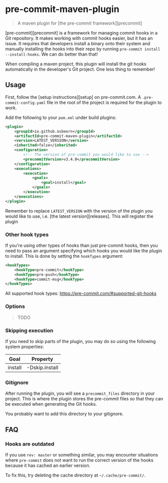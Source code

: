# pre-commit-maven-plugin

> A maven plugin for [the pre-commit framework][precommit]

[pre-commit][precommit] is a framework for managing commit hooks in a
Git repository. It makes working with commit hooks easier, but it has an
issue. It requires that developers install a binary onto their system
and manually installing the hooks into their repo by running
`pre-commit install --install-hooks`. We can do better than that!

When compiling a maven project, this plugin will install the git hooks
automatically in the developer's Git project. One less thing to
remember!

## Usage

First, follow the [setup instructions][setup] on pre-commit.com. A
`.pre-commit-config.yaml` file in the root of the project is required
for the plugin to work.

Add the following to your `pom.xml` under build plugins:

```xml
<plugin>
    <groupId>io.github.osbeorn</groupId>
    <artifactId>pre-commit-maven-plugin</artifactId>
    <version>LATEST_VERSION</version>
    <inherited>false</inherited>
    <configuration>
        <!-- The version of pre-commit you would like to use -->
        <precommitVersion>v3.4.0</precommitVersion>
    </configuration>
    <executions>
        <execution>
            <goals>
                <goal>install</goal>
            </goals>
        </execution>
    </executions>
</plugin>
```

Remember to replace `LATEST_VERSION` with the version of the plugin you
would like to use, i.e. [the latest version][releases]. This will
register the plugin

### Other hook types

If you're using other types of hooks than just pre-commit hooks, then you need to
pass an argument specifying which hooks you would like the plugin to install.
This is done by setting the `hookTypes` argument:

```xml
<hookTypes>
    <hookType>pre-commit</hookType>
    <hookType>pre-push</hookType>
    <hookType>commit-msg</hookType>
</hookTypes>
```

All supported hook types: https://pre-commit.com/#supported-git-hooks

### Options

> TODO

### Skipping execution

If you need to skip parts of the plugin, you may do so using the
following system properties:

| Goal     | Property                 |
|----------|--------------------------|
| install  | -Dskip.install           |

### Gitignore

After running the plugin, you will see a `precommit_files` directory in
your project. This is where the plugin stores the pre-commit files so
that they can be executed when generating the Git hooks.

You probably want to add this directory to your gitignore.

## FAQ
### Hooks are outdated

If you use `rev: master` or something similar, you may encounter situations
where `pre-commit` does not want to run the correct version of the hooks because
it has cached an earlier version.

To fix this, try deleting the cache directory at `~/.cache/pre-commit/`.
